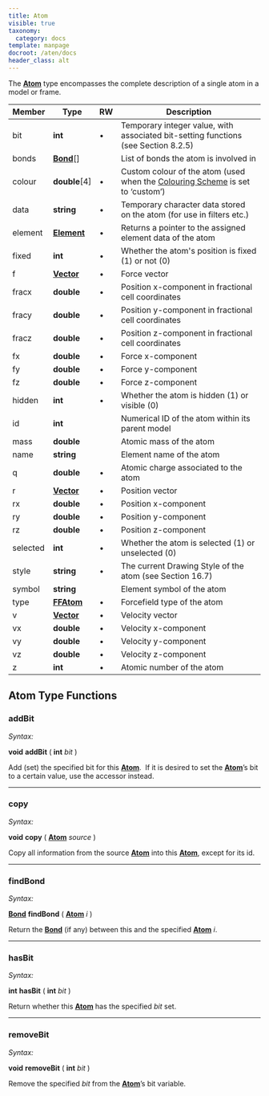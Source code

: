 ```yaml
---
title: Atom
visible: true
taxonomy:
  category: docs
template: manpage
docroot: /aten/docs
header_class: alt
---
```


The [**Atom**](/aten/docs/scripting/variabletypes/atom) type encompasses the complete description of a single atom in a model or frame.
 
| Member | Type | RW | Description |
|--------|------|----|-------------|
| bit | **int** | • | Temporary integer value, with associated bit-setting functions (see Section 8.2.5) |
| bonds | [**Bond**](/aten/docs/scripting/variabletypes/bond)[] | | List of bonds the atom is involved in |
| colour | **double**[4] | • | Custom colour of the atom (used when the [Colouring Scheme](/aten/docs/enums/colourscheme) is set to ‘custom’) |
| data | **string** | • | Temporary character data stored on the atom (for use in filters etc.) |
| element | [**Element**](/aten/docs/scripting/variabletypes/element) | • | Returns a pointer to the assigned element data of the atom |
| fixed | **int** | • | Whether the atom's position is fixed (1) or not (0) |
| f | [**Vector**](/aten/docs/scripting/variabletypes/vector) | • | Force vector |
| fracx | **double** | • | Position x-component in fractional cell coordinates |
| fracy | **double** | • | Position y-component in fractional cell coordinates |
| fracz | **double** | • | Position z-component in fractional cell coordinates |
| fx | **double** | • | Force x-component |
| fy | **double** | • | Force y-component |
| fz | **double** | • | Force z-component |
| hidden | **int** | • | Whether the atom is hidden (1) or visible (0) |
| id | **int** | | Numerical ID of the atom within its parent model |
| mass | **double** | | Atomic mass of the atom |
| name | **string** | | Element name of the atom |
| q | **double** | • | Atomic charge associated to the atom |
| r | [**Vector**](/aten/docs/scripting/variabletypes/vector) | • | Position vector |
| rx | **double** | • | Position x-component |
| ry | **double** | • | Position y-component |
| rz | **double** | • | Position z-component |
| selected | **int** | • | Whether the atom is selected (1) or unselected (0) |
| style | **string** | • | The current Drawing Style of the atom (see Section 16.7) |
| symbol | **string** | | Element symbol of the atom |
| type | [**FFAtom**](/aten/docs/scripting/variabletypes/ffatom) | • | Forcefield type of the atom |
| v | [**Vector**](/aten/docs/scripting/variabletypes/vector) | • | Velocity vector |
| vx | **double** | • | Velocity x-component |
| vy | **double** | • | Velocity y-component |
| vz | **double** | • | Velocity z-component |
| z | **int** | • | Atomic number of the atom |

## Atom Type Functions

### addBit <a id="addbit"></a>

_Syntax:_

**void** **addBit** ( **int** _bit_ )

Add (set) the specified bit for this [**Atom**](/aten/docs/scripting/variabletypes/atom).  If it is desired to set the [**Atom**](/aten/docs/scripting/variabletypes/atom)’s bit to a certain value, use the accessor instead.

---

### copy <a id="copy"></a>

_Syntax:_

**void** **copy** ( [**Atom**](/aten/docs/scripting/variabletypes/atom) _source_ )

Copy all information from the source [**Atom**](/aten/docs/scripting/variabletypes/atom) into this [**Atom**](/aten/docs/scripting/variabletypes/atom), except for its id.

---

### findBond <a id="findbond"></a>

_Syntax:_

[**Bond**](/aten/docs/scripting/variabletypes/bond) **findBond** ( [**Atom**](/aten/docs/scripting/variabletypes/atom) _i_ )

Return the [**Bond**](/aten/docs/scripting/variabletypes/bond) (if any) between this and the specified [**Atom**](/aten/docs/scripting/variabletypes/atom) _i_.

---

### hasBit <a id="hasbit"></a>

_Syntax:_

**int** **hasBit** ( **int** _bit_ )

Return whether this [**Atom**](/aten/docs/scripting/variabletypes/atom) has the specified _bit_ set.

---

### removeBit <a id="removebit"></a>

_Syntax:_

**void** **removeBit** ( **int** _bit_ )

Remove the specified _bit_ from the [**Atom**](/aten/docs/scripting/variabletypes/atom)’s bit variable.


